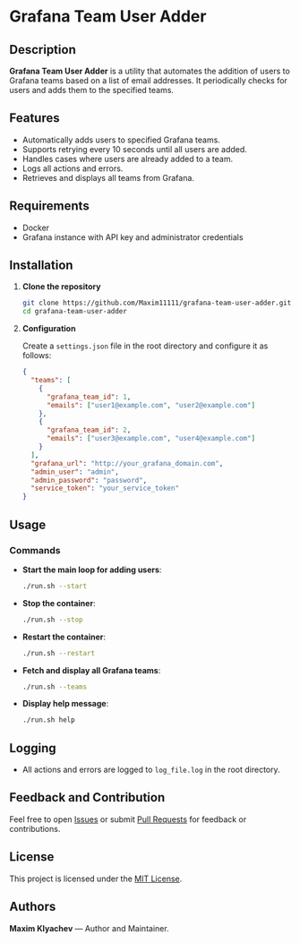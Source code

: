 # Grafana Team User Adder

## Description

**Grafana Team User Adder** is a utility that automates the addition of users to Grafana teams based on a list of email addresses. It periodically checks for users and adds them to the specified teams.

## Features

- Automatically adds users to specified Grafana teams.
- Supports retrying every 10 seconds until all users are added.
- Handles cases where users are already added to a team.
- Logs all actions and errors.
- Retrieves and displays all teams from Grafana.

## Requirements

- Docker
- Grafana instance with API key and administrator credentials

## Installation

1. **Clone the repository**

   ```bash
   git clone https://github.com/Maxim11111/grafana-team-user-adder.git
   cd grafana-team-user-adder
   ```

2. **Configuration**

   Create a `settings.json` file in the root directory and configure it as follows:

   ```json
   {
     "teams": [
       {
         "grafana_team_id": 1,
         "emails": ["user1@example.com", "user2@example.com"]
       },
       {
         "grafana_team_id": 2,
         "emails": ["user3@example.com", "user4@example.com"]
       }
     ],
     "grafana_url": "http://your_grafana_domain.com",
     "admin_user": "admin",
     "admin_password": "password",
     "service_token": "your_service_token"
   }
   ```

## Usage

### Commands

- **Start the main loop for adding users**:  
  ```bash
  ./run.sh --start
  ```

- **Stop the container**:  
  ```bash
  ./run.sh --stop
  ```

- **Restart the container**:  
  ```bash
  ./run.sh --restart
  ```

- **Fetch and display all Grafana teams**:  
  ```bash
  ./run.sh --teams
  ```

- **Display help message**:  
  ```bash
  ./run.sh help
  ```

## Logging

- All actions and errors are logged to `log_file.log` in the root directory.

## Feedback and Contribution

Feel free to open [Issues](https://github.com/Maxim11111/grafana-team-user-adder/issues) or submit [Pull Requests](https://github.com/Maxim11111/grafana-team-user-adder/pulls) for feedback or contributions.

## License

This project is licensed under the [MIT License](LICENSE).

## Authors

**Maxim Klyachev** — Author and Maintainer.